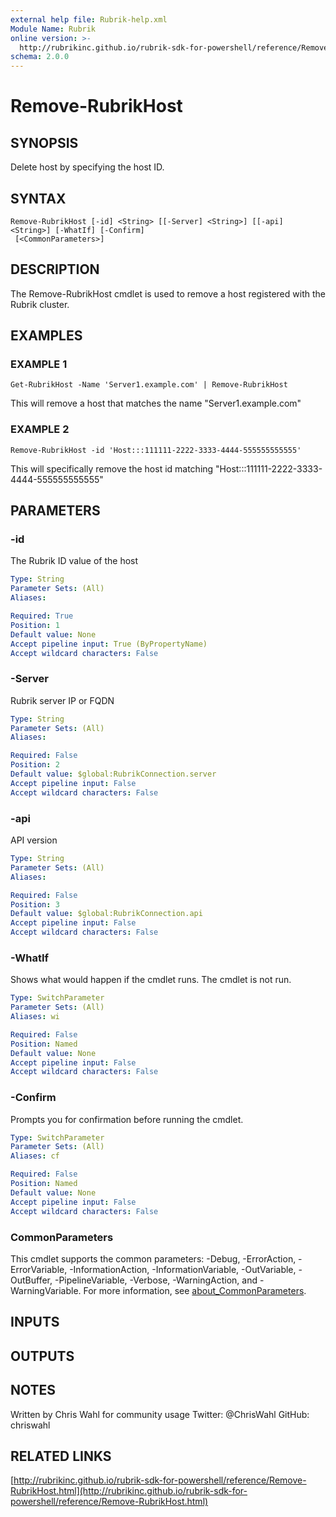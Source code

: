 ```yaml
---
external help file: Rubrik-help.xml
Module Name: Rubrik
online version: >-
  http://rubrikinc.github.io/rubrik-sdk-for-powershell/reference/Remove-RubrikHost.html
schema: 2.0.0
---
```


# Remove-RubrikHost

## SYNOPSIS

Delete host by specifying the host ID.

## SYNTAX

```text
Remove-RubrikHost [-id] <String> [[-Server] <String>] [[-api] <String>] [-WhatIf] [-Confirm]
 [<CommonParameters>]
```

## DESCRIPTION

The Remove-RubrikHost cmdlet is used to remove a host registered with the Rubrik cluster.

## EXAMPLES

### EXAMPLE 1

```text
Get-RubrikHost -Name 'Server1.example.com' | Remove-RubrikHost
```

This will remove a host that matches the name "Server1.example.com"

### EXAMPLE 2

```text
Remove-RubrikHost -id 'Host:::111111-2222-3333-4444-555555555555'
```

This will specifically remove the host id matching "Host:::111111-2222-3333-4444-555555555555"

## PARAMETERS

### -id

The Rubrik ID value of the host

```yaml
Type: String
Parameter Sets: (All)
Aliases:

Required: True
Position: 1
Default value: None
Accept pipeline input: True (ByPropertyName)
Accept wildcard characters: False
```

### -Server

Rubrik server IP or FQDN

```yaml
Type: String
Parameter Sets: (All)
Aliases:

Required: False
Position: 2
Default value: $global:RubrikConnection.server
Accept pipeline input: False
Accept wildcard characters: False
```

### -api

API version

```yaml
Type: String
Parameter Sets: (All)
Aliases:

Required: False
Position: 3
Default value: $global:RubrikConnection.api
Accept pipeline input: False
Accept wildcard characters: False
```

### -WhatIf

Shows what would happen if the cmdlet runs. The cmdlet is not run.

```yaml
Type: SwitchParameter
Parameter Sets: (All)
Aliases: wi

Required: False
Position: Named
Default value: None
Accept pipeline input: False
Accept wildcard characters: False
```

### -Confirm

Prompts you for confirmation before running the cmdlet.

```yaml
Type: SwitchParameter
Parameter Sets: (All)
Aliases: cf

Required: False
Position: Named
Default value: None
Accept pipeline input: False
Accept wildcard characters: False
```

### CommonParameters

This cmdlet supports the common parameters: -Debug, -ErrorAction, -ErrorVariable, -InformationAction, -InformationVariable, -OutVariable, -OutBuffer, -PipelineVariable, -Verbose, -WarningAction, and -WarningVariable. For more information, see [about\_CommonParameters](http://go.microsoft.com/fwlink/?LinkID=113216).

## INPUTS

## OUTPUTS

## NOTES

Written by Chris Wahl for community usage Twitter: @ChrisWahl GitHub: chriswahl

## RELATED LINKS

[http://rubrikinc.github.io/rubrik-sdk-for-powershell/reference/Remove-RubrikHost.html](http://rubrikinc.github.io/rubrik-sdk-for-powershell/reference/Remove-RubrikHost.html)

